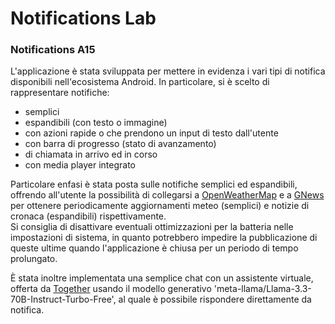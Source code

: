 # Notifications Lab

### Notifications A15
L'applicazione è stata sviluppata per mettere in evidenza i vari tipi di notifica disponibili
nell'ecosistema Android.
In particolare, si è scelto di rappresentare notifiche:
 - semplici 
 - espandibili (con testo o immagine)
 - con azioni rapide o che prendono un input di testo dall'utente
 - con barra di progresso (stato di avanzamento)
 - di chiamata in arrivo ed in corso
 - con media player integrato

Particolare enfasi è stata posta sulle notifiche semplici ed espandibili, offrendo all'utente
la possibilità di collegarsi a [OpenWeatherMap](https://openweathermap.org/) e a
[GNews](https://gnews.io/) per ottenere periodicamente aggiornamenti meteo (semplici) e notizie di
cronaca (espandibili) rispettivamente.<br/>
Si consiglia di disattivare eventuali ottimizzazioni per la batteria nelle impostazioni di sistema,
in quanto potrebbero impedire la pubblicazione di queste ultime quando l'applicazione è chiusa per
un periodo di tempo prolungato.

È stata inoltre implementata una semplice chat con un assistente virtuale, offerta da
[Together](https://www.together.ai/) usando il modello generativo
'meta-llama/Llama-3.3-70B-Instruct-Turbo-Free', al quale è possibile rispondere direttamente da
notifica.